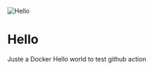![Hello](https://github.com/karlesnine/hello/workflows/Hello/badge.svg)
# Hello
Juste a Docker Hello world to test github action
